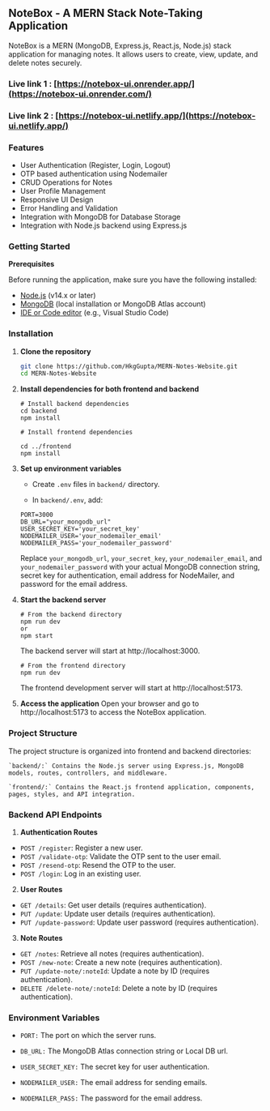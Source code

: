 ## NoteBox - A MERN Stack Note-Taking Application

NoteBox is a MERN (MongoDB, Express.js, React.js, Node.js) stack application for managing notes. It allows users to create, view, update, and delete notes securely.
### Live link 1 : [https://notebox-ui.onrender.app/](https://notebox-ui.onrender.com/)
### Live link 2 : [https://notebox-ui.netlify.app/](https://notebox-ui.netlify.app/)
### Features

- User Authentication (Register, Login, Logout)
- OTP based authentication using Nodemailer
- CRUD Operations for Notes
- User Profile Management
- Responsive UI Design
- Error Handling and Validation
- Integration with MongoDB for Database Storage
- Integration with Node.js backend using Express.js

### Getting Started

**Prerequisites**

Before running the application, make sure you have the following installed:

- [Node.js](https://nodejs.org/) (v14.x or later)
- [MongoDB](https://www.mongodb.com/) (local installation or MongoDB Atlas account)
- [IDE or Code editor](https://code.visualstudio.com/download) (e.g., Visual Studio Code)

### Installation

1.  **Clone the repository**

    ```bash
    git clone https://github.com/HkgGupta/MERN-Notes-Website.git
    cd MERN-Notes-Website
    ```

2.  **Install dependencies for both frontend and backend**

    ```
    # Install backend dependencies
    cd backend
    npm install

    # Install frontend dependencies

    cd ../frontend
    npm install
    ```

3.  **Set up environment variables**

    - Create `.env` files in `backend/` directory.

    - In `backend/.env`, add:

    ```
    PORT=3000
    DB_URL="your_mongodb_url"
    USER_SECRET_KEY='your_secret_key'
    NODEMAILER_USER='your_nodemailer_email'
    NODEMAILER_PASS='your_nodemailer_password'
    ```

    Replace `your_mongodb_url`, `your_secret_key`, `your_nodemailer_email`, and `your_nodemailer_password` with your actual MongoDB connection string, secret key for authentication, email address for NodeMailer, and password for the email address.

4.  **Start the backend server**

    ```
    # From the backend directory
    npm run dev
    or
    npm start
    ```

    The backend server will start at http://localhost:3000.

    ```
    # From the frontend directory
    npm run dev
    ```

    The frontend development server will start at http://localhost:5173.

5.  **Access the application**
    Open your browser and go to http://localhost:5173 to access the NoteBox application.

### Project Structure

The project structure is organized into frontend and backend directories:

    `backend/:` Contains the Node.js server using Express.js, MongoDB models, routes, controllers, and middleware.

    `frontend/:` Contains the React.js frontend application, components, pages, styles, and API integration.

### Backend API Endpoints

1. **Authentication Routes**

- `POST /register`: Register a new user.
- `POST /validate-otp`: Validate the OTP sent to the user email.
- `POST /resend-otp`: Resend the OTP to the user.
- `POST /login`: Log in an existing user.

2. **User Routes**

- `GET /details`: Get user details (requires authentication).
- `PUT /update`: Update user details (requires authentication).
- `PUT /update-password`: Update user password (requires authentication).

3. **Note Routes**

- `GET /notes`: Retrieve all notes (requires authentication).
- `POST /new-note`: Create a new note (requires authentication).
- `PUT /update-note/:noteId`: Update a note by ID (requires authentication).
- `DELETE /delete-note/:noteId`: Delete a note by ID (requires authentication).

### Environment Variables

- `PORT:` The port on which the server runs.

- `DB_URL:` The MongoDB Atlas connection string or Local DB url.

- `USER_SECRET_KEY:` The secret key for user authentication.

- `NODEMAILER_USER:` The email address for sending emails.

- `NODEMAILER_PASS:` The password for the email address.
